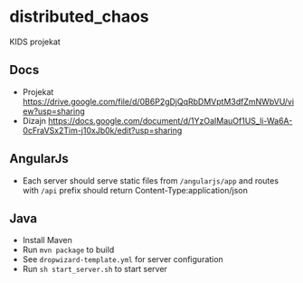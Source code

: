 # distributed_chaos
KIDS projekat

## Docs
- Projekat https://drive.google.com/file/d/0B6P2gDjQqRbDMVptM3dfZmNWbVU/view?usp=sharing
- Dizajn https://docs.google.com/document/d/1YzOaIMauOf1US_li-Wa6A-0cFraVSx2Tim-j10xJb0k/edit?usp=sharing

## AngularJs
- Each server should serve static files from `/angularjs/app` and routes with 
`/api` prefix should return Content-Type:application/json

## Java
- Install Maven
- Run `mvn package` to build
- See `dropwizard-template.yml` for server configuration
- Run `sh start_server.sh` to start server
